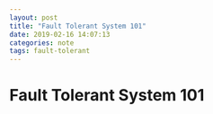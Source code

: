 ```yaml
---
layout: post
title: "Fault Tolerant System 101"
date: 2019-02-16 14:07:13
categories: note
tags: fault-tolerant
---
```


# Fault Tolerant System 101

